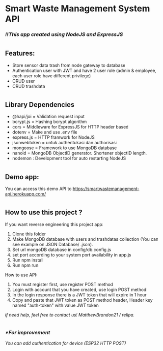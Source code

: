 # Smart Waste Management System API
### <i>!!This app created using NodeJS and ExpressJS</i>

#

## Features:
- Store sensor data trash from node gateway to database
- Authentication user with JWT and have 2 user role (admin & employee, each user role have different privilege)
- CRUD user
- CRUD trashdata

#

## Library Dependencies
- @hapi/joi = Validation request input
- bcrypt.js = Hashing bcrypt algorithm
- cors = Middleware for ExpressJS for HTTP header based
- dotenv = Make and use .env file
- express.js = HTTP framwork for NodeJS
- jsonwebtoken = untuk authentukasi dan authorisasi
- mongoose = Framework to use MongoDB database
- nanoid = MongoDB ObjectID generator. Shortener objectID length.
- nodemon : Development tool for auto restarting NodeJS 

#

## Demo app:
You can access this demo API to https://smartwastemanagement-api.herokuapp.com/

#

## How to use this project ?
If you want reverse engineering this project app:
1. Clone this folder
2. Make MongoDB database with users and trashdatas collection (You can see example on JSON Database/ .json).
2. Set url mongoDB database in config/db.config.js
3. set port according to your system port availability in app.js 
4. Run npm install
5. Run npm run

How to use API:
1. You must register first, use register POST method
2. Login with account that you have created, use login POST method
3. In the login response there is a JWT token that will expire in 1 hour
4. Copy and paste that JWT token as POST method header, Header key named "auth-token" with value JWT token

<i>if need help, feel free to contact us! MatthewBrandon21 / rellpa.</i>

#

### <i>*For improvement<i/>
You can add authentication for device (ESP32 HTTP POST)